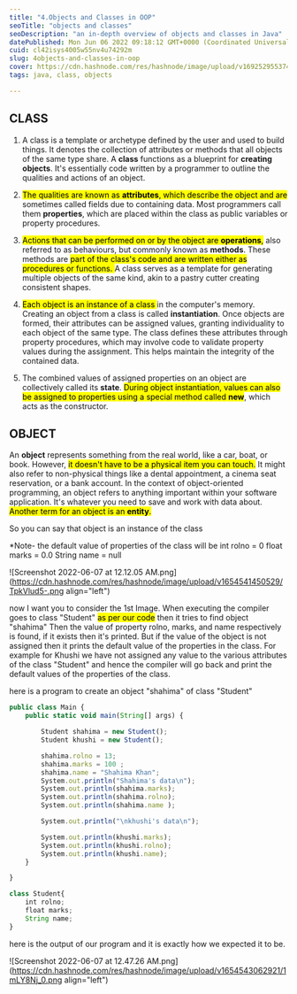 ```yaml
---
title: "4.Objects and Classes in OOP"
seoTitle: "objects and classes"
seoDescription: "an in-depth overview of objects and classes in Java"
datePublished: Mon Jun 06 2022 09:18:12 GMT+0000 (Coordinated Universal Time)
cuid: cl42isys4005w55nv4u74292m
slug: 4objects-and-classes-in-oop
cover: https://cdn.hashnode.com/res/hashnode/image/upload/v1692529553749/d2e93a97-44f0-4fb5-93af-fef73e1c578a.png
tags: java, class, objects

---
```


## CLASS

1. A class is a template or archetype defined by the user and used to build things. It denotes the collection of attributes or methods that all objects of the same type share. A **class** functions as a blueprint for **creating objects**. It's essentially code written by a programmer to outline the qualities and actions of an object.
    
2. <mark>The qualities are known as </mark> **<mark>attributes</mark>**<mark>, which describe the object and are </mark> sometimes called fields due to containing data. Most programmers call them **properties**, which are placed within the class as public variables or property procedures.
    
3. <mark>Actions that can be performed on or by the object are </mark> **<mark>operations</mark>**<mark>,</mark> also referred to as behaviours, but commonly known as **methods**. These methods are <mark>part of the class's code and are written either as procedures or functions. </mark> A class serves as a template for generating multiple objects of the same kind, akin to a pastry cutter creating consistent shapes.
    
4. <mark>Each object is an instance of a class </mark> in the computer's memory. Creating an object from a class is called **instantiation**. Once objects are formed, their attributes can be assigned values, granting individuality to each object of the same type. The class defines these attributes through property procedures, which may involve code to validate property values during the assignment. This helps maintain the integrity of the contained data.
    
5. The combined values of assigned properties on an object are collectively called its **state**. <mark>During object instantiation, values can also be assigned to properties using a special method called </mark> **<mark>new</mark>**, which acts as the constructor.
    

## OBJECT

An **object** represents something from the real world, like a car, boat, or book. However, <mark>it doesn't have to be a physical item you can touch.</mark> It might also refer to non-physical things like a dental appointment, a cinema seat reservation, or a bank account. In the context of object-oriented programming, an object refers to anything important within your software application. It's whatever you need to save and work with data about. <mark> Another term for an object is an </mark> **<mark>entity</mark>**<mark>.</mark>

So you can say that object is an instance of the class

\*Note- the default value of properties of the class will be int rolno = 0 float marks = 0.0 String name = null

![Screenshot 2022-06-07 at 12.12.05 AM.png](https://cdn.hashnode.com/res/hashnode/image/upload/v1654541450529/TpkVlud5-.png align="left")

now I want you to consider the 1st Image. When executing the compiler goes to class "Student" <mark>as per our code</mark> then it tries to find object "shahima" Then the value of property rolno, marks, and name respectively is found, if it exists then it's printed. But if the value of the object is not assigned then it prints the default value of the properties in the class. For example for Khushi we have not assigned any value to the various attributes of the class "Student" and hence the compiler will go back and print the default values of the properties of the class.

here is a program to create an object "shahima" of class "Student"

```javascript
public class Main {
    public static void main(String[] args) {

        Student shahima = new Student();
        Student khushi = new Student();

        shahima.rolno = 13;
        shahima.marks = 100 ;
        shahima.name = "Shahima Khan";
        System.out.println("Shahima's data\n");
        System.out.println(shahima.marks);
        System.out.println(shahima.rolno);
        System.out.println(shahima.name );

        System.out.println("\nkhushi's data\n");

        System.out.println(khushi.marks);
        System.out.println(khushi.rolno);
        System.out.println(khushi.name);
    }

}

class Student{
    int rolno;
    float marks;
    String name;
}
```

here is the output of our program and it is exactly how we expected it to be.

![Screenshot 2022-06-07 at 12.47.26 AM.png](https://cdn.hashnode.com/res/hashnode/image/upload/v1654543062921/1mLY8Nj_0.png align="left")
